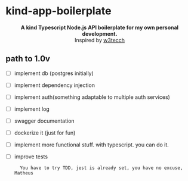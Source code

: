 # kind-app-boilerplate

<p align="center">
  <b>A kind Typescript Node.js API boilerplate for my own personal development.</b></br>
  <span>Inspired by <a href="https://github.com/w3tecch/express-typescript-boilerplate/">w3tecch</a></span>
</p>

## path to 1.0v

- [ ] implement db (postgres initially)
- [ ] implement dependency injection
- [ ] implement auth(something adaptable to multiple auth services)
- [ ] implement log
- [ ] swagger documentation
- [ ] dockerize it (just for fun)
- [ ] implement more functional stuff. with typescript. you can do it.
- [ ] improve tests
  
        You have to try TDD, jest is already set, you have no excuse, Matheus 
